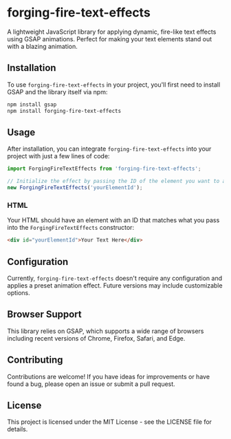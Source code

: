 # forging-fire-text-effects

A lightweight JavaScript library for applying dynamic, fire-like text effects using GSAP animations. Perfect for making your text elements stand out with a blazing animation.

## Installation

To use `forging-fire-text-effects` in your project, you'll first need to install GSAP and the library itself via npm:

```bash
npm install gsap
npm install forging-fire-text-effects
```

## Usage

After installation, you can integrate `forging-fire-text-effects` into your project with just a few lines of code:

```javascript
import ForgingFireTextEffects from 'forging-fire-text-effects';

// Initialize the effect by passing the ID of the element you want to animate
new ForgingFireTextEffects('yourElementId');
```

### HTML

Your HTML should have an element with an ID that matches what you pass into the `ForgingFireTextEffects` constructor:

```html
<div id="yourElementId">Your Text Here</div>
```

## Configuration

Currently, `forging-fire-text-effects` doesn't require any configuration and applies a preset animation effect. Future versions may include customizable options.

## Browser Support

This library relies on GSAP, which supports a wide range of browsers including recent versions of Chrome, Firefox, Safari, and Edge.

## Contributing

Contributions are welcome! If you have ideas for improvements or have found a bug, please open an issue or submit a pull request.

## License

This project is licensed under the MIT License - see the LICENSE file for details.
